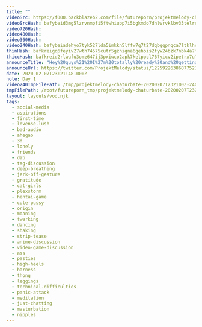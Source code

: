 ```yaml
---
title: ""
videoSrc: https://f000.backblazeb2.com/file/futureporn/projektmelody-chaturbate-20200207T232148Z.mp4
videoSrcHash: bafybeid3mg5lzrvnmpfi5ftwhiupp7i5bgkmdo7dnlwrvklbv33telrrry?filename=projektmelody-2020-02-07T00%3a00%3a00.000Z.mp4
video720Hash: 
video480Hash: 
video360Hash: 
video240Hash: bafybeiadehyo7tyk527lda5imkkh5lffw7q7t27dqbggpnqca7ltklhccm?filename=projektmelody-chaturbate-20200207T232100Z-240p.mp4
thinHash: bafkreigq6feyiv27wth74575cutr5gzhigna6gehois2fyw24bzk7nbk4a?filename=20200207T232100Z_thin.jpg
thiccHash: bafkreid2rlwufu3omz647ij3pxiwco2apk7kelppcl767yicv2ipetrx7u?filename=20200207T232100Z_thicc.jpg
announceTitle: "Hey%20guys%21%20I%27m%20totally%20ready%20and%20getting%20online%20now%21%21"
announceUrl: https://twitter.com/ProjektMelody/status/1225922638687752192
date: 2020-02-07T23:21:48.000Z
note: Day 1
video240TmpFilePath: /tmp/projektmelody-chaturbate-20200207T232100Z-240p.mp4
tmpFilePath: /root/futureporn_tmp/projektmelody-chaturbate-20200207T232148Z.mp4
layout: layouts/vod.njk
tags:
  - social-media
  - aspirations
  - first-time
  - lovense-lush
  - bad-audio
  - ahegao
  - 3d
  - lonely
  - friends
  - dab
  - tag-discussion
  - deep-breathing
  - jerk-off-gesture
  - gratitude
  - cat-girls
  - plexstorm
  - hentai-game
  - cute-pussy
  - origin
  - moaning
  - twerking
  - dancing
  - shaking
  - strip-tease
  - anime-discussion
  - video-game-discussion
  - ass
  - pasties
  - high-heels
  - harness
  - thong
  - leggings
  - technical-difficulties
  - panic-attack
  - meditation
  - just-chatting
  - masturbation
  - nipples
---
```

